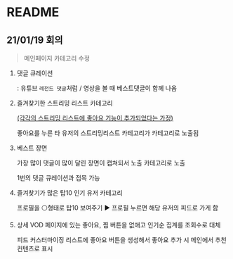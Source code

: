 # README

## 21/01/19 회의

> 메인페이지 카테고리 수정

1. 댓글 큐레이션

   : 유튜브 `레전드 댓글`처럼 / 영상을 볼 때 베스트댓글이 함께 나옴

2. 즐겨찾기한 스트리밍 리스트 카테고리

   <u>(각각의 스트리밍 리스트에 좋아요 기능이 추가되었다는 가정)</u>

   좋아요를 누른 타 유저의 스트리밍리스트 카테고리가 카테고리로 노출됨

3. 베스트 장면

   가장 많이 댓글이 많이 달린 장면이 캡쳐되서 노출 카테고리로 노출

   1번의 댓글 큐레이션과 접목 가능

4. 즐겨찾기가 많은 탑10 인기 유저 카테고리

   프로필을 :white_circle:형태로 탑10 보여주기 :arrow_forward: 프로필 누르면 해당 유저의 피드로 가게 함

5. 상세 VOD 페이지에 있는 좋아요, 찜 버튼을 없애고 인기순 집계를 조회수로 대체

   피드 커스터마이징 리스트에 좋아요 버튼을 생성해서 좋아요 추가 시 메인에서 추천 컨텐츠로 표시
